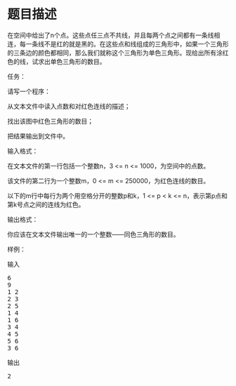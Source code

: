 # 题目描述


<p>
	在空间中给出了n个点。这些点任三点不共线，并且每两个点之间都有一条线相连，每一条线不是红的就是黑的。在这些点和线组成的三角形中，如果一个三角形的三条边的颜色都相同，那么我们就称这个三角形为单色三角形。现给出所有涂红色的线，试求出单色三角形的数目。
</p>
<p>
	任务：
</p>
<p>
	请写一个程序：
</p>
<p>
	从文本文件中读入点数和对红色连线的描述；
</p>
<p>
	找出该图中红色三角形的数目；
</p>
<p>
	把结果输出到文件中。
</p>
<p>
	输入格式：
</p>
<p>
	在文本文件的第一行包括一个整数n，3 &lt;= n &lt;= 1000，为空间中的点数。
</p>
<p>
	该文件的第二行为一个整数m，0 &lt;= m &lt;= 250000，为红色连线的数目。
</p>
<p>
	以下的m行中每行为两个用空格分开的整数p和k，1 &lt;= p &lt; k &lt;= n，表示第p点和第k号点之间的连线为红色。
</p>
<p>
	输出格式：
</p>
<p>
	你应该在文本文件输出唯一的一个整数——同色三角形的数目。
</p>
<p>
	样例：
</p>
<p>
	输入
</p>
<pre>6
9
1 2
2 3
2 5
1 4
1 6
3 4
4 5
5 6
3 6
</pre>
<p>
	输出
</p>
<pre>2
</pre>
